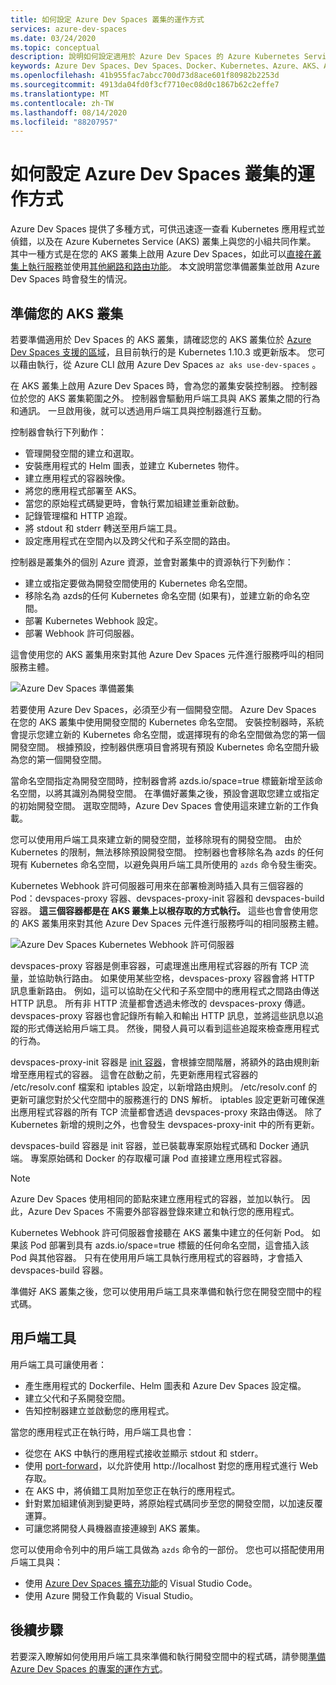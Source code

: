 ```yaml
---
title: 如何設定 Azure Dev Spaces 叢集的運作方式
services: azure-dev-spaces
ms.date: 03/24/2020
ms.topic: conceptual
description: 說明如何設定適用於 Azure Dev Spaces 的 Azure Kubernetes Service 叢集
keywords: Azure Dev Spaces、Dev Spaces、Docker、Kubernetes、Azure、AKS、Azure Kubernetes Service、容器
ms.openlocfilehash: 41b955fac7abcc700d73d8ace601f80982b2253d
ms.sourcegitcommit: 4913da04fd0f3cf7710ec08d0c1867b62c2effe7
ms.translationtype: MT
ms.contentlocale: zh-TW
ms.lasthandoff: 08/14/2020
ms.locfileid: "88207957"
---
```

# <a name="how-setting-up-a-cluster-for-azure-dev-spaces-works"></a>如何設定 Azure Dev Spaces 叢集的運作方式

Azure Dev Spaces 提供了多種方式，可供迅速逐一查看 Kubernetes 應用程式並偵錯，以及在 Azure Kubernetes Service (AKS) 叢集上與您的小組共同作業。 其中一種方式是在您的 AKS 叢集上啟用 Azure Dev Spaces，如此可以[直接在叢集上執行服務][how-it-works-up]並使用[其他網路和路由功能][how-it-works-routing]。 本文說明當您準備叢集並啟用 Azure Dev Spaces 時會發生的情況。

## <a name="prepare-your-aks-cluster"></a>準備您的 AKS 叢集

若要準備適用於 Dev Spaces 的 AKS 叢集，請確認您的 AKS 叢集位於 [Azure Dev Spaces 支援的區域][supported-regions]，且目前執行的是 Kubernetes 1.10.3 或更新版本。 您可以藉由執行，從 Azure CLI 啟用 Azure Dev Spaces `az aks use-dev-spaces` 。

在 AKS 叢集上啟用 Azure Dev Spaces 時，會為您的叢集安裝控制器。 控制器位於您的 AKS 叢集範圍之外。 控制器會驅動用戶端工具與 AKS 叢集之間的行為和通訊。 一旦啟用後，就可以透過用戶端工具與控制器進行互動。

控制器會執行下列動作：

* 管理開發空間的建立和選取。
* 安裝應用程式的 Helm 圖表，並建立 Kubernetes 物件。
* 建立應用程式的容器映像。
* 將您的應用程式部署至 AKS。
* 當您的原始程式碼變更時，會執行累加組建並重新啟動。
* 記錄管理檔和 HTTP 追蹤。
* 將 stdout 和 stderr 轉送至用戶端工具。
* 設定應用程式在空間內以及跨父代和子系空間的路由。

控制器是叢集外的個別 Azure 資源，並會對叢集中的資源執行下列動作：

* 建立或指定要做為開發空間使用的 Kubernetes 命名空間。
* 移除名為 azds的任何 Kubernetes 命名空間 (如果有)，並建立新的命名空間。
* 部署 Kubernetes Webhook 設定。
* 部署 Webhook 許可伺服器。

這會使用您的 AKS 叢集用來對其他 Azure Dev Spaces 元件進行服務呼叫的相同服務主體。

![Azure Dev Spaces 準備叢集](media/how-dev-spaces-works/prepare-cluster.svg)

若要使用 Azure Dev Spaces，必須至少有一個開發空間。 Azure Dev Spaces 在您的 AKS 叢集中使用開發空間的 Kubernetes 命名空間。 安裝控制器時，系統會提示您建立新的 Kubernetes 命名空間，或選擇現有的命名空間做為您的第一個開發空間。 根據預設，控制器供應項目會將現有預設 Kubernetes 命名空間升級為您的第一個開發空間。

當命名空間指定為開發空間時，控制器會將 azds.io/space=true 標籤新增至該命名空間，以將其識別為開發空間。 在準備好叢集之後，預設會選取您建立或指定的初始開發空間。 選取空間時，Azure Dev Spaces 會使用這來建立新的工作負載。

您可以使用用戶端工具來建立新的開發空間，並移除現有的開發空間。 由於 Kubernetes 的限制，無法移除預設開發空間。 控制器也會移除名為 azds 的任何現有 Kubernetes 命名空間，以避免與用戶端工具所使用的 `azds` 命令發生衝突。

Kubernetes Webhook 許可伺服器可用來在部署檢測時插入具有三個容器的 Pod：devspaces-proxy 容器、devspaces-proxy-init 容器和 devspaces-build 容器。 **這三個容器都是在 AKS 叢集上以根存取的方式執行。** 這些也會會使用您的 AKS 叢集用來對其他 Azure Dev Spaces 元件進行服務呼叫的相同服務主體。

![Azure Dev Spaces Kubernetes Webhook 許可伺服器](media/how-dev-spaces-works/kubernetes-webhook-admission-server.svg)

devspaces-proxy 容器是側車容器，可處理進出應用程式容器的所有 TCP 流量，並協助執行路由。 如果使用某些空格，devspaces-proxy 容器會將 HTTP 訊息重新路由。 例如，這可以協助在父代和子系空間中的應用程式之間路由傳送 HTTP 訊息。 所有非 HTTP 流量都會透過未修改的 devspaces-proxy 傳遞。 devspaces-proxy 容器也會記錄所有輸入和輸出 HTTP 訊息，並將這些訊息以追蹤的形式傳送給用戶端工具。 然後，開發人員可以看到這些追蹤來檢查應用程式的行為。

devspaces-proxy-init 容器是 [init 容器](https://kubernetes.io/docs/concepts/workloads/pods/init-containers/)，會根據空間階層，將額外的路由規則新增至應用程式的容器。 這會在啟動之前，先更新應用程式容器的 /etc/resolv.conf 檔案和 iptables 設定，以新增路由規則。 /etc/resolv.conf 的更新可讓您對於父代空間中的服務進行的 DNS 解析。 iptables 設定更新可確保進出應用程式容器的所有 TCP 流量都會透過 devspaces-proxy 來路由傳送。 除了 Kubernetes 新增的規則之外，也會發生 devspaces-proxy-init 中的所有更新。

devspaces-build 容器是 init 容器，並已裝載專案原始程式碼和 Docker 通訊端。 專案原始碼和 Docker 的存取權可讓 Pod 直接建立應用程式容器。

> [!NOTE]
> Azure Dev Spaces 使用相同的節點來建立應用程式的容器，並加以執行。 因此，Azure Dev Spaces 不需要外部容器登錄來建立和執行您的應用程式。

Kubernetes Webhook 許可伺服器會接聽在 AKS 叢集中建立的任何新 Pod。 如果該 Pod 部署到具有 azds.io/space=true 標籤的任何命名空間，這會插入該 Pod 與其他容器。 只有在使用用戶端工具執行應用程式的容器時，才會插入 devspaces-build 容器。

準備好 AKS 叢集之後，您可以使用用戶端工具來準備和執行您在開發空間中的程式碼。

## <a name="client-side-tooling"></a>用戶端工具

用戶端工具可讓使用者：
* 產生應用程式的 Dockerfile、Helm 圖表和 Azure Dev Spaces 設定檔。
* 建立父代和子系開發空間。
* 告知控制器建立並啟動您的應用程式。

當您的應用程式正在執行時，用戶端工具也會：
* 從您在 AKS 中執行的應用程式接收並顯示 stdout 和 stderr。
* 使用 [port-forward](https://kubernetes.io/docs/tasks/access-application-cluster/port-forward-access-application-cluster/)，以允許使用 http:\//localhost 對您的應用程式進行 Web 存取。
* 在 AKS 中，將偵錯工具附加至您正在執行的應用程式。
* 針對累加組建偵測到變更時，將原始程式碼同步至您的開發空間，以加速反覆運算。
* 可讓您將開發人員機器直接連線到 AKS 叢集。

您可以使用命令列中的用戶端工具做為 `azds` 命令的一部份。 您也可以搭配使用用戶端工具與：

* 使用 [Azure Dev Spaces 擴充功能](https://marketplace.visualstudio.com/items?itemName=azuredevspaces.azds)的 Visual Studio Code。
* 使用 Azure 開發工作負載的 Visual Studio。

## <a name="next-steps"></a>後續步驟

若要深入瞭解如何使用用戶端工具來準備和執行開發空間中的程式碼，請參閱[準備 Azure Dev Spaces 的專案的運作方式][how-it-works-prep]。


[how-it-works-prep]: how-dev-spaces-works-prep.md
[how-it-works-routing]: how-dev-spaces-works-routing.md
[how-it-works-up]: how-dev-spaces-works-up.md
[supported-regions]: https://azure.microsoft.com/global-infrastructure/services/?products=kubernetes-service